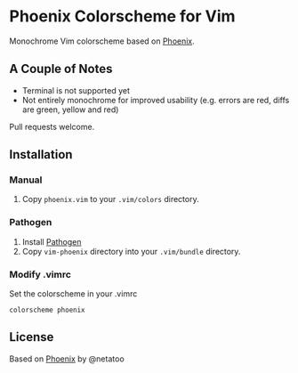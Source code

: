 # Phoenix Colorscheme for Vim

Monochrome Vim colorscheme based on [Phoenix](https://github.com/netatoo/phoenix-theme).

## A Couple of Notes

- Terminal is not supported yet
- Not entirely monochrome for improved usability (e.g. errors are red, diffs are green, yellow and red)

Pull requests welcome.

## Installation

### Manual

1.  Copy `phoenix.vim` to your `.vim/colors` directory.

### Pathogen

1.  Install [Pathogen](https://github.com/tpope/vim-pathogen)
2.  Copy `vim-phoenix` directory into your `.vim/bundle` directory.

### Modify .vimrc

Set the colorscheme in your .vimrc

    colorscheme phoenix

## License

Based on [Phoenix](https://github.com/netatoo/phoenix-theme) by @netatoo
